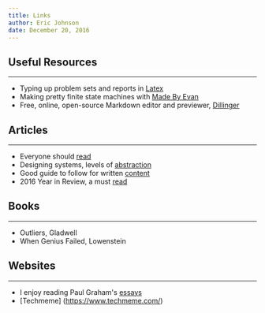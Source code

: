```yaml
---  
title: Links 
author: Eric Johnson  
date: December 20, 2016 
---  
```


## Useful Resources
***
* Typing up problem sets and reports in [Latex](http://www.overleaf.com/)
* Making pretty finite state machines with [Made By Evan](https://www.cefns.nau.edu/~edo/Classes/CS315_WWW/Tools/fsm.html)
* Free, online, open-source Markdown editor and previewer, [Dillinger](http://dillinger.io/)

## Articles
***
* Everyone should [read](http://www.collaborativefund.com/blog/how-to-read/)
* Designing systems, levels of [abstraction](http://worrydream.com/LadderOfAbstraction/)
* Good guide to follow for written [content](http://programminghistorian.org/lessons/sustainable-authorship-in-plain-text-using-pandoc-and-markdown)
* 2016 Year in Review, a must [read](https://www.peakprosperity.com/blog/104753/2016-year-review)

## Books 
***
* Outliers, Gladwell
* When Genius Failed, Lowenstein

## Websites
***
* I enjoy reading Paul Graham's [essays](http://paulgraham.com/articles.html)
* [Techmeme] (https://www.techmeme.com/)
